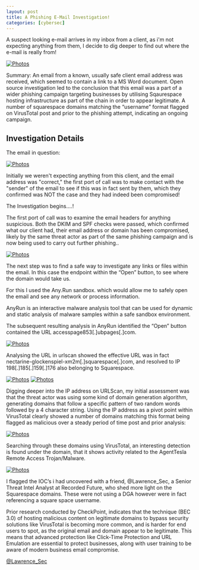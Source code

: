 ```yaml
---
layout: post
title: A Phishing E-Mail Investigation!
categories: [cybersec]
---
```


A suspect looking e-mail arrives in my inbox from a client, as i'm not expecting anything from them, I decide to dig deeper to find out where the e-mail is really from!

<!--more-->

[![Photos](/assets/image/1phishcover.jpg)](/assets/image/1phishcover.jpg)

Summary: An email from a known, usually safe client email address was received, which seemed to contain a link to a MS Word document. Open source investigation led to the conclusion that this email was a part of a wider phishing campaign targeting businesses by utilising Sqaurespace hosting infrastructure as part of the chain in order to appear legitimate. A number of squarespace domains matching the “username” format flagged on VirusTotal post and prior to the phishing attempt, indicating an ongoing campaign.

<h2>Investigation Details</h2>

The email in question:

[![Photos](/assets/image/1phish1.png)](/assets/image/1phish1.png)

Initially we weren't expecting anything from this client, and the email address was "correct," the first port of call was to make contact with the "sender" of the email to see if this was in fact sent by them, which they confirmed was NOT the case and they had indeed been compromised!

The Investigation begins….!

The first port of call was to examine the email headers for anything suspicious.  Both the DKIM and SPF checks were passed, which confirmed what our client had, their email address or domain has been compromised, likely by the same threat actor as part of the same phishing campaign and is now being used to carry out further phishing..

[![Photos](/assets/image/1phish2.png)](/assets/image/1phish2.png)


The next step was to  find a safe way to investigate any links or files within the email. In this case the endpoint within the “Open” button, to see where the domain  would take us.

For this I used the Any.Run sandbox. which would allow me to safely open the email and see any network or process information.

AnyRun is an interactive malware analysis tool that can be used for dynamic and static analysis of malware samples within a safe sandbox environment.

The subsequent resulting analysis in AnyRun identified the “Open” button contained the URL  accesspage853[.]ubpages[.]com.

[![Photos](/assets/image/1phish3.png)](/assets/image/1phish3.png)

Analysing the URL in urlscan showed the effective URL was in fact nectarine-glockenspiel-xm2m[.]squarespace[.]com, and resolved to IP 198[.]185[.]159[.]176  also belonging to Squarespace.

[![Photos](/assets/image/1phish4.png)](/assets/image/1phish4.png)
[![Photos](/assets/image/1phish5.png)](/assets/image/1phish5.png)

Digging deeper into the IP address on URLScan, my initial assessment was that the threat actor was using some kind of  domain generation algorithm, generating domains that follow a specific pattern of two random words followed by a 4 character string. Using the IP address as a pivot point within VirusTotal clearly showed a number of domains matching this format being flagged as malicious over a steady period of time post and prior analysis:

[![Photos](/assets/image/1phish6.jpeg)](/assets/image/1phish6.jpeg)

Searching through these domains using VirusTotal, an interesting detection is found under the domain, that it shows activity related to the AgentTesla Remote Access Trojan/Malware.

[![Photos](/assets/image/1phish7.jpeg)](/assets/image/1phish7.jpeg)

I flagged the IOC’s i had uncovered with a friend, @Lawrence_Sec, a Senior Threat  Intel Analyst at Recorded Future, who shed more light on the Squarespace domains. These were not using a DGA however were in fact referencing a square space username. 

Prior research conducted by CheckPoint, indicates that the technique (BEC 3.0) of hosting malicious content on legitimate domains to bypass security solutions like VirusTotal is becoming more common, and is harder for end users to spot, as the original email and domain appear to be legitimate. This means that advanced protection like Click-Time Protection and URL Emulation are essential to protect businesses, along with user training to be aware of modern business email compromise.

<a href="https://x.com/Lawrence_Sec" target="_blank" rel="nofollow noopener noreferrer">@Lawrence_Sec</a>















